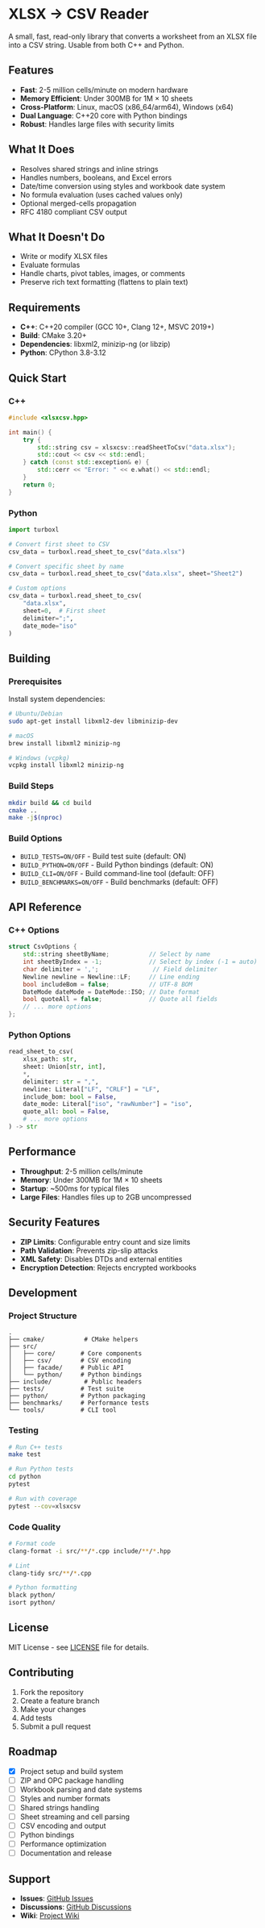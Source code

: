 # XLSX → CSV Reader

A small, fast, read-only library that converts a worksheet from an XLSX file into a CSV string. Usable from both C++ and Python.

## Features

- **Fast**: 2-5 million cells/minute on modern hardware
- **Memory Efficient**: Under 300MB for 1M × 10 sheets
- **Cross-Platform**: Linux, macOS (x86_64/arm64), Windows (x64)
- **Dual Language**: C++20 core with Python bindings
- **Robust**: Handles large files with security limits

## What It Does

- Resolves shared strings and inline strings
- Handles numbers, booleans, and Excel errors
- Date/time conversion using styles and workbook date system
- No formula evaluation (uses cached values only)
- Optional merged-cells propagation
- RFC 4180 compliant CSV output

## What It Doesn't Do

- Write or modify XLSX files
- Evaluate formulas
- Handle charts, pivot tables, images, or comments
- Preserve rich text formatting (flattens to plain text)

## Requirements

- **C++**: C++20 compiler (GCC 10+, Clang 12+, MSVC 2019+)
- **Build**: CMake 3.20+
- **Dependencies**: libxml2, minizip-ng (or libzip)
- **Python**: CPython 3.8-3.12

## Quick Start

### C++

```cpp
#include <xlsxcsv.hpp>

int main() {
    try {
        std::string csv = xlsxcsv::readSheetToCsv("data.xlsx");
        std::cout << csv << std::endl;
    } catch (const std::exception& e) {
        std::cerr << "Error: " << e.what() << std::endl;
    }
    return 0;
}
```

### Python

```python
import turboxl

# Convert first sheet to CSV
csv_data = turboxl.read_sheet_to_csv("data.xlsx")

# Convert specific sheet by name
csv_data = turboxl.read_sheet_to_csv("data.xlsx", sheet="Sheet2")

# Custom options
csv_data = turboxl.read_sheet_to_csv(
    "data.xlsx",
    sheet=0,  # First sheet
    delimiter=";",
    date_mode="iso"
)
```

## Building

### Prerequisites

Install system dependencies:

```bash
# Ubuntu/Debian
sudo apt-get install libxml2-dev libminizip-dev

# macOS
brew install libxml2 minizip-ng

# Windows (vcpkg)
vcpkg install libxml2 minizip-ng
```

### Build Steps

```bash
mkdir build && cd build
cmake ..
make -j$(nproc)
```

### Build Options

- `BUILD_TESTS=ON/OFF` - Build test suite (default: ON)
- `BUILD_PYTHON=ON/OFF` - Build Python bindings (default: ON)
- `BUILD_CLI=ON/OFF` - Build command-line tool (default: OFF)
- `BUILD_BENCHMARKS=ON/OFF` - Build benchmarks (default: OFF)

## API Reference

### C++ Options

```cpp
struct CsvOptions {
    std::string sheetByName;           // Select by name
    int sheetByIndex = -1;             // Select by index (-1 = auto)
    char delimiter = ',';               // Field delimiter
    Newline newline = Newline::LF;     // Line ending
    bool includeBom = false;           // UTF-8 BOM
    DateMode dateMode = DateMode::ISO; // Date format
    bool quoteAll = false;             // Quote all fields
    // ... more options
};
```

### Python Options

```python
read_sheet_to_csv(
    xlsx_path: str,
    sheet: Union[str, int],
    *,
    delimiter: str = ",",
    newline: Literal["LF", "CRLF"] = "LF",
    include_bom: bool = False,
    date_mode: Literal["iso", "rawNumber"] = "iso",
    quote_all: bool = False,
    # ... more options
) -> str
```

## Performance

- **Throughput**: 2-5 million cells/minute
- **Memory**: Under 300MB for 1M × 10 sheets
- **Startup**: ~500ms for typical files
- **Large Files**: Handles files up to 2GB uncompressed

## Security Features

- **ZIP Limits**: Configurable entry count and size limits
- **Path Validation**: Prevents zip-slip attacks
- **XML Safety**: Disables DTDs and external entities
- **Encryption Detection**: Rejects encrypted workbooks

## Development

### Project Structure

```
.
├── cmake/           # CMake helpers
├── src/
│   ├── core/       # Core components
│   ├── csv/        # CSV encoding
│   ├── facade/     # Public API
│   └── python/     # Python bindings
├── include/         # Public headers
├── tests/          # Test suite
├── python/         # Python packaging
├── benchmarks/     # Performance tests
└── tools/          # CLI tool
```

### Testing

```bash
# Run C++ tests
make test

# Run Python tests
cd python
pytest

# Run with coverage
pytest --cov=xlsxcsv
```

### Code Quality

```bash
# Format code
clang-format -i src/**/*.cpp include/**/*.hpp

# Lint
clang-tidy src/**/*.cpp

# Python formatting
black python/
isort python/
```

## License

MIT License - see [LICENSE](LICENSE) file for details.

## Contributing

1. Fork the repository
2. Create a feature branch
3. Make your changes
4. Add tests
5. Submit a pull request

## Roadmap

- [x] Project setup and build system
- [ ] ZIP and OPC package handling
- [ ] Workbook parsing and date systems
- [ ] Styles and number formats
- [ ] Shared strings handling
- [ ] Sheet streaming and cell parsing
- [ ] CSV encoding and output
- [ ] Python bindings
- [ ] Performance optimization
- [ ] Documentation and release

## Support

- **Issues**: [GitHub Issues](https://github.com/yourusername/xlsxcsv/issues)
- **Discussions**: [GitHub Discussions](https://github.com/yourusername/xlsxcsv/discussions)
- **Wiki**: [Project Wiki](https://github.com/yourusername/xlsxcsv/wiki)
